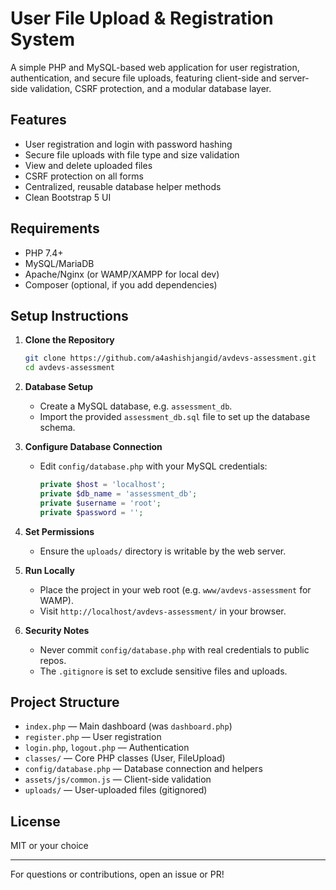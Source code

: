 # User File Upload & Registration System

A simple PHP and MySQL-based web application for user registration, authentication, and secure file uploads, featuring client-side and server-side validation, CSRF protection, and a modular database layer.

## Features
- User registration and login with password hashing
- Secure file uploads with file type and size validation
- View and delete uploaded files
- CSRF protection on all forms
- Centralized, reusable database helper methods
- Clean Bootstrap 5 UI

## Requirements
- PHP 7.4+
- MySQL/MariaDB
- Apache/Nginx (or WAMP/XAMPP for local dev)
- Composer (optional, if you add dependencies)

## Setup Instructions

1. **Clone the Repository**
   ```sh
   git clone https://github.com/a4ashishjangid/avdevs-assessment.git
   cd avdevs-assessment
   ```

2. **Database Setup**
   - Create a MySQL database, e.g. `assessment_db`.
   - Import the provided `assessment_db.sql` file to set up the database schema.

3. **Configure Database Connection**
   - Edit `config/database.php` with your MySQL credentials:
     ```php
     private $host = 'localhost';
     private $db_name = 'assessment_db';
     private $username = 'root';
     private $password = '';
     ```

4. **Set Permissions**
   - Ensure the `uploads/` directory is writable by the web server.

5. **Run Locally**
   - Place the project in your web root (e.g. `www/avdevs-assessment` for WAMP).
   - Visit `http://localhost/avdevs-assessment/` in your browser.

6. **Security Notes**
   - Never commit `config/database.php` with real credentials to public repos.
   - The `.gitignore` is set to exclude sensitive files and uploads.

## Project Structure
- `index.php` — Main dashboard (was `dashboard.php`)
- `register.php` — User registration
- `login.php`, `logout.php` — Authentication
- `classes/` — Core PHP classes (User, FileUpload)
- `config/database.php` — Database connection and helpers
- `assets/js/common.js` — Client-side validation
- `uploads/` — User-uploaded files (gitignored)

## License
MIT or your choice

---
For questions or contributions, open an issue or PR!
